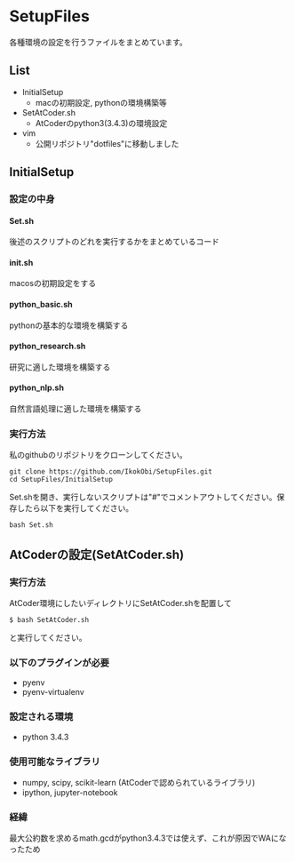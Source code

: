 # SetupFiles
各種環境の設定を行うファイルをまとめています。

## List
- InitialSetup
	- macの初期設定, pythonの環境構築等
- SetAtCoder.sh
	- AtCoderのpython3(3.4.3)の環境設定
- vim
	- 公開リポジトリ"dotfiles"に移動しました

## InitialSetup
### 設定の中身
#### Set.sh
後述のスクリプトのどれを実行するかをまとめているコード
#### init.sh
macosの初期設定をする
#### python_basic.sh
pythonの基本的な環境を構築する
#### python_research.sh
研究に適した環境を構築する
#### python_nlp.sh
自然言語処理に適した環境を構築する

### 実行方法
私のgithubのリポジトリをクローンしてください。
```
git clone https://github.com/IkokObi/SetupFiles.git
cd SetupFiles/InitialSetup
```
Set.shを開き、実行しないスクリプトは"#"でコメントアウトしてください。保存したら以下を実行してください。
```
bash Set.sh
```

###


## AtCoderの設定(SetAtCoder.sh)
### 実行方法
AtCoder環境にしたいディレクトリにSetAtCoder.shを配置して
```sh:title
$ bash SetAtCoder.sh
```
と実行してください。

### 以下のプラグインが必要
- pyenv
- pyenv-virtualenv
### 設定される環境
- python 3.4.3
### 使用可能なライブラリ
- numpy, scipy, scikit-learn (AtCoderで認められているライブラリ)
- ipython, jupyter-notebook
### 経緯
最大公約数を求めるmath.gcdがpython3.4.3では使えず、これが原因でWAになったため


